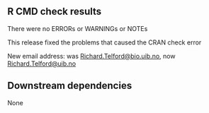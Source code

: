 ## R CMD check results

There were no ERRORs or WARNINGs or NOTEs

This release fixed the problems that caused the CRAN check error

New email address: was Richard.Telford@bio.uib.no, now Richard.Telford@uib.no


## Downstream dependencies

None